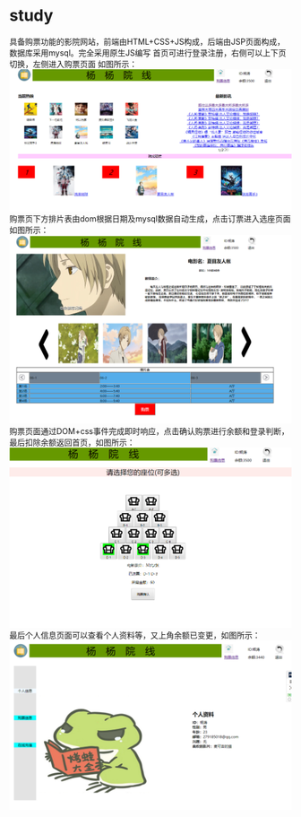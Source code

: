 # study
具备购票功能的影院网站，前端由HTML+CSS+JS构成，后端由JSP页面构成，数据库采用mysql。完全采用原生JS编写
首页可进行登录注册，右侧可以上下页切换，左侧进入购票页面 如图所示：
![img1](https://github.com/279185018/study/blob/master/img/img1.PNG)
购票页下方排片表由dom根据日期及mysql数据自动生成，点击订票进入选座页面如图所示：
![img2](https://github.com/279185018/study/blob/master/img/img3.PNG)
购票页面通过DOM+css事件完成即时响应，点击确认购票进行余额和登录判断，最后扣除余额返回首页，如图所示：
![img3](https://github.com/279185018/study/blob/master/img/img4.PNG)
最后个人信息页面可以查看个人资料等，又上角余额已变更，如图所示：
![img3](https://github.com/279185018/study/blob/master/img/img5.PNG)
